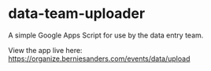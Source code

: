 # data-team-uploader
A simple Google Apps Script for use by the data entry team.

View the app live here: https://organize.berniesanders.com/events/data/upload
